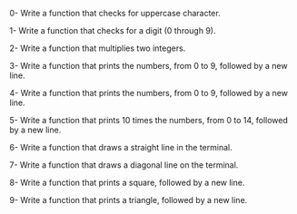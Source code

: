 0-	Write a function that checks for uppercase character.

1-	Write a function that checks for a digit (0 through 9).

2-	Write a function that multiplies two integers.

3-	Write a function that prints the numbers, from 0 to 9, followed by a new line.

4-	Write a function that prints the numbers, from 0 to 9, followed by a new line.

5-	Write a function that prints 10 times the numbers, from 0 to 14, followed by a new line.

6-	Write a function that draws a straight line in the terminal.

7-	Write a function that draws a diagonal line on the terminal.

8-	Write a function that prints a square, followed by a new line.

9-	Write a function that prints a triangle, followed by a new line.

